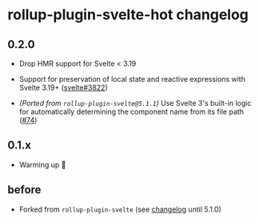 # rollup-plugin-svelte-hot changelog

## 0.2.0

* Drop HMR support for Svelte < 3.19

* Support for preservation of local state and reactive expressions with Svelte 3.19+ ([svelte#3822](https://github.com/sveltejs/svelte/pull/3822))

* _(Ported from `rollup-plugin-svelte@5.1.1`)_ Use Svelte 3's built-in logic for automatically determining the component name from its file path ([#74](https://github.com/rollup/rollup-plugin-svelte/issues/74))

## 0.1.x

* Warming up :muscle:

## before

* Forked from `rollup-plugin-svelte` (see [changelog](https://github.com/sveltejs/rollup-plugin-svelte/blob/master/CHANGELOG.md) until 5.1.0)
